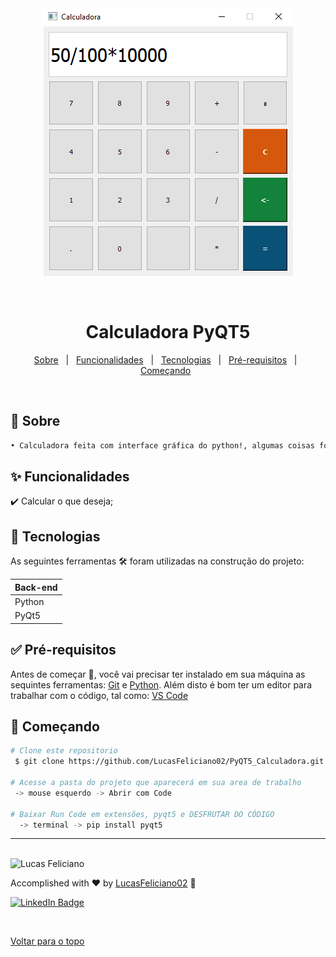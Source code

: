 <!-- Status -->

<!-- <h4 align="center"> 
---
	🚧  Projeto Calculadora 🚀 Em construção...  🚧
</h4> 

<hr> -->


<div align="center" id="top">
  <img alt="Calculadora" title="Calculadora" src="./Calculadora_PyQT5.PNG"/>
</h1>


  &#xa0;
 
 

 </div>
 
 
 <h1 align="center">Calculadora PyQT5</h1>


 
<p align="center">
  <a href="#dart-sobre">Sobre</a> &#xa0; | &#xa0; 
  <a href="#sparkles-funcionalidades">Funcionalidades</a> &#xa0; | &#xa0; 
  <a href="#rocket-tecnologias">Tecnologias</a> &#xa0; | &#xa0; 
  <a href="#white_check_mark-pré-requisitos">Pré-requisitos</a> &#xa0; | &#xa0;
  <a href="#checkered_flag-começando">Começando</a> &#xa0; 
<!--  <a href="#autor">Autor</a> -->
</p>


<br>
			
	
	
## :dart: Sobre ##

```sh
• Calculadora feita com interface gráfica do python!, algumas coisas foram customizadas para não ficar 100% igual ao curso
```

## :sparkles: Funcionalidades ##


:heavy_check_mark: Calcular o que deseja;


## :rocket: Tecnologias ##
 
 
As seguintes ferramentas 🛠 foram utilizadas na construção do projeto:


<table>
  <thead>
    <th>Back-end</th>
  </thead>
  <tbody>
    <tr>
      <td>Python</td>
    </tr>
    <tr>
      <td>PyQt5</td>
    </tr> 
	    
  </tbody>

</table>


## :white_check_mark: Pré-requisitos ##


Antes de começar 🏁, você vai precisar ter instalado em sua máquina as sequintes ferramentas:
[Git](https://git-scm.com/downloads) e [Python](https://www.python.org/downloads/).
Além disto é bom ter um editor para trabalhar com o código, tal como: [VS Code](https://code.visualstudio.com/download)


## :checkered_flag: Começando ##


```bash
# Clone este repositorio
 $ git clone https://github.com/LucasFeliciano02/PyQT5_Calculadora.git

# Acesse a pasta do projeto que aparecerá em sua area de trabalho
 -> mouse esquerdo -> Abrir com Code

# Baixar Run Code em extensões, pyqt5 e DESFRUTAR DO CÓDIGO
  -> terminal -> pip install pyqt5

```


---


<br>


<!---### Autor --->


<img alt="Lucas Feliciano" title="Lucas Feliciano" src="https://avatars.githubusercontent.com/u/90653345?v=4" height="100" width="100" />


Accomplished with :heart: by [LucasFeliciano02](https://github.com/LucasFeliciano02) 👋


[![LinkedIn Badge](https://img.shields.io/badge/-Lucas_Feliciano-blue?style=flat-square&logo=Linkedin&logoColor=white&link=https://www.linkedin.com/in/lucas-henrique-marques-feliciano-aa5aab222/)](https://www.linkedin.com/in/lucas-henrique-marques-feliciano-aa5aab222/) 


&#xa0;


<a href="#top">Voltar para o topo</a>

